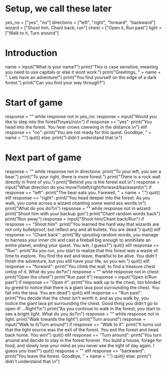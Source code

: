 # Setup, we call these later
yes_no = ["yes", "no"]
directions = ["left", "right", "forward", "backward"]
wizard = ["Shoot him, Chant back, run"]
chest = ["Open it, Run past"]
light = ["Walk to it, Turn around"]
 
# Introduction
name = input("What is your name?")
print("This is case sensitive, meaning you need to use capitals or else it wont work.")
print("Greetings, " + name + ". Lets have an adventure!")
print("You find yourself on the edge of a dark forest.")
print("Can you find your way through?")
 
# Start of game
response = ""
while response not in yes_no:
    response = input("Would you like to step into the forest?\nyes/no\n")
    if response == "yes":
        print("You head into the forest. You hear crows cawwing in the distance.\n")
    elif response == "no":
        print("You are not ready for this quest. Goodbye, " + name + ".")
        quit()
    else: 
        print("I didn't understand that.\n")
 
# Next part of game
response = ""
while response not in directions:
    print("To your left, you see a bear.")
    print("To your right, there is more forest.")
    print("There is a rock wall directly in front of you.")
    print("Behind you is the forest exit.\n")
    response = input("What direction do you move?\nleft/right/forward/backward\n")
    if response == "left":
        print("The bear eats you. Farewell, " + name + ".")
        quit()
    elif response == "right":
        print("You head deeper into the forest. As you walk, you come across a wizard chanting some weird ass words.\n")
        print("What do you do?\n")
        repsonse = ""
        while response not in wizard:
          print("Shoot him with your backup gun")
          print("Chant random words back")
          print("Run away")
          response = input("Shoot him/Chant back/Run")
          if response == "Shoot him":
            print("You learned the hard way that wizards are not only bulletproof, but reflect any and all bullets. You are dead.")
            quit()
          elif response == "Chant back":
            print("By spouting random words, you manage to harness your inner chi and cast a fireball big enough to annihilate an entire planet, ending your quest. You win, I guess?")
            quit()
          elif response == "Run":
            print("As you run, you start to realize that this forest was a waste of time to explore. You find the exit and leave, thankful to be alive. You didn't finish the adventure, but you still have your life, so you win.")
            quit()
    elif response == "forward":
        print("You climb the wall, to find a treasure chest ontop of it. What do you do?\n")
        response = ""
        while response not in chest:
          print("Open the chest")
          print("Run past it")
          response = input("Open it/Run past")
          if response == "Open it":
            print("You walk up to the chest, too blinded by greed to notice that there is a giant lava pool surrounding the chest. You fall into the lava. You are dead")
            quit()
          elif response == "Run past":
            print("You decide that the chest isn't worth it, and as you walk by, you notice the giant lava pit surrounding the chest. Good thing you didn't go to open it! ...Right?\n")
            print("As you continue to walk in the forest, you start to see a bright light. What do you do?\n")
            response = ""
            while response not in light:
              print("Walk towards the light")
              print("Turn around")
              response = input("Walk to it/Turn around")
              if response == "Walk to it":
                print("It turns out that the light source was the exit of the forest. You exit the forest and head back home. You win!")
                quit()
              elif response == "Turn around":
                print("You turn around and decide to stay in the forest forever. You build a house, forage for food, and slowly lose your mind as you never see the light of day again. I guess you lose?")
                quit()
        response = "" 
    elif response == "backward":
        print("You leave the forest. Goodbye, " + name + ".")
        quit()
    else:
        print("I didn't understand that.\n")
